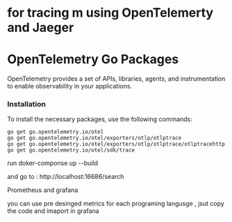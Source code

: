 # for tracing m using OpenTelemerty and Jaeger




# OpenTelemetry Go Packages
OpenTelemetry provides a set of APIs, libraries, agents, and instrumentation to enable observability in your applications.

### Installation
To install the necessary packages, use the following commands:

```
go get go.opentelemetry.io/otel
go get go.opentelemetry.io/otel/exporters/otlp/otlptrace
go get go.opentelemetry.io/otel/exporters/otlp/otlptrace/otlptracehttp
go get go.opentelemetry.io/otel/sdk/trace
```


run doker-componse up --build

and go to : http://localhost:16686/search


Prometheus and grafana


you can use pre desinged metrics for each programing langusge , jsut copy the code and imaport in grafana


